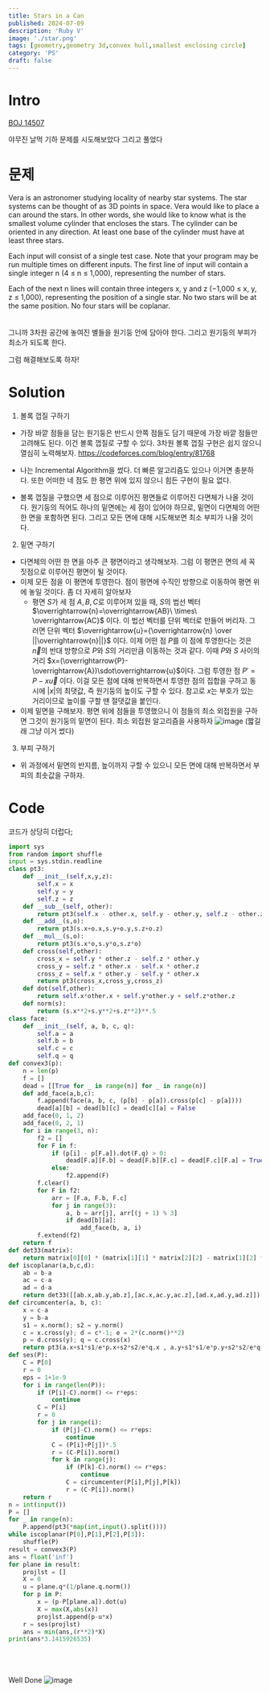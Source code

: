 ```yaml
---
title: Stars in a Can
published: 2024-07-09
description: 'Ruby V'
image: './star.png'
tags: [geometry,geometry 3d,convex hull,smallest enclosing circle]
category: 'PS'
draft: false 
---
```


# Intro
[BOJ 14507](https://www.acmicpc.net/problem/14507)

야무진 날먹 기하 문제를 시도해보았다
그리고 풀었다
# 문제

Vera is an astronomer studying locality of nearby star systems. The star systems can be thought of as 3D points in space. Vera would like to place a can around the stars. In other words, she would like to know what is the smallest volume cylinder that encloses the stars. The cylinder can be oriented in any direction. At least one base of the cylinder must have at least three stars.

Each input will consist of a single test case. Note that your program may be run multiple times on different inputs. The first line of input will contain a single integer n (4 ≤ n ≤ 1,000), representing the number of stars.

Each of the next n lines will contain three integers x, y and z (−1,000 ≤ x, y, z ≤ 1,000), representing the position of a single star. No two stars will be at the same position. No four stars will be coplanar.
<br><br><br>
그니까 3차원 공간에 놓여진 별들을 원기둥 안에 담아야 한다. 그리고 원기둥의 부피가 최소가 되도록 한다.

그럼 해결해보도록 하자!
# Solution
1. 볼록 껍질 구하기
+ 가장 바깥 점들을 담는 원기둥은 반드시 안쪽 점들도 담기 때문에 가장 바깥 점들만 고려해도 된다. 이건 볼록 껍질로 구할 수 있다. 3차원 볼록 껍질 구현은 쉽지 않으니 열심히 노력해보자. https://codeforces.com/blog/entry/81768

 + 나는 Incremental Algorithm을 썼다. 더 빠른 알고리즘도 있으나 이거면 충분하다. 또한 어떠한 네 점도 한 평면 위에 있지 않으니 힘든 구현이 필요 없다.
 + 볼록 껍질을 구했으면 세 점으로 이루어진 평면들로 이루어진 다면체가 나올 것이다. 원기둥의 적어도 하나의 밑면에는 세 점이 있어야 하므로, 밑면이 다면체의 어떤 한 면을 포함하면 된다. 그리고 모든 면에 대해 시도해보면 최소 부피가 나올 것이다.
 
 2. 밑면 구하기
 + 다면체의 어떤 한 면을 아주 큰 평면이라고 생각해보자. 그럼 이 평면은 면의 세 꼭짓점으로 이루어진 평면이 될 것이다.
 + 이제 모든 점을 이 평면에 투영한다. 점이 평면에 수직인 방향으로 이동하여 평면 위에 놓일 것이다. 좀 더 자세히 알아보자
	 + 평면 $S$가 세 점 $A, B, C$로 이루어져 있을 때, $S$의 법선 벡터 $\overrightarrow{n}=\overrightarrow{AB}\ \times\ \overrightarrow{AC}$ 이다. 이 법선 벡터를 단위 벡터로 만들어 버리자. 그러면 단위 벡터 $\overrightarrow{u}={\overrightarrow{n} \over ||\overrightarrow{n}||}$ 이다. 이제 어떤 점 $P$를 이 점에 투영한다는 것은 $\overrightarrow{n}$의 반대 방향으로 $P$와 $S$의 거리만큼 이동하는 것과 같다. 이때 $P$와 $S$ 사이의 거리 $x=(\overrightarrow{P}-\overrightarrow{A})\sdot\overrightarrow{u}$이다. 그럼 투영한 점 $P'=P-x\overrightarrow{u}$ 이다. 이걸 모든 점에 대해 반복하면서 투영한 점의 집합을 구하고 동시에 $|x|$의 최댓값, 즉 원기둥의 높이도 구할 수 있다. 참고로 $x$는 부호가 있는 거리이므로 높이를 구할 땐 절댓값을 붙인다.
+ 이제 밑면을 구해보자. 평면 위에 점들을 투영했으니 이 점들의 최소 외접원을 구하면 그것이 원기둥의 밑면이 된다. 최소 외접원 알고리즘을 사용하자 
 ![image](./ses.png) (짧길래 그냥 이거 썼다)
 
 3. 부피 구하기
 + 위 과정에서 밑면의 반지름, 높이까지 구할 수 있으니 모든 면에 대해 반복하면서 부피의 최솟값을 구하자.
# Code
코드가 상당히 더럽다;
```python
import sys
from random import shuffle
input = sys.stdin.readline
class pt3:
    def __init__(self,x,y,z):
        self.x = x
        self.y = y
        self.z = z
    def __sub__(self, other):
        return pt3(self.x - other.x, self.y - other.y, self.z - other.z)
    def __add__(s,o):
        return pt3(s.x+o.x,s.y+o.y,s.z+o.z)
    def __mul__(s,o):
        return pt3(s.x*o,s.y*o,s.z*o)
    def cross(self,other):
        cross_x = self.y * other.z - self.z * other.y
        cross_y = self.z * other.x - self.x * other.z
        cross_z = self.x * other.y - self.y * other.x
        return pt3(cross_x,cross_y,cross_z)
    def dot(self,other):
        return self.x*other.x + self.y*other.y + self.z*other.z
    def norm(s):
        return (s.x**2+s.y**2+s.z**2)**.5
class face:
    def __init__(self, a, b, c, q):
        self.a = a
        self.b = b
        self.c = c
        self.q = q
def convex3(p):
    n = len(p)
    f = []
    dead = [[True for _ in range(n)] for _ in range(n)]
    def add_face(a,b,c):
        f.append(face(a, b, c, (p[b] - p[a]).cross(p[c] - p[a])))
        dead[a][b] = dead[b][c] = dead[c][a] = False
    add_face(0, 1, 2)
    add_face(0, 2, 1)
    for i in range(3, n):
        f2 = []
        for F in f:
            if (p[i] - p[F.a]).dot(F.q) > 0:
                dead[F.a][F.b] = dead[F.b][F.c] = dead[F.c][F.a] = True
            else:
                f2.append(F)
        f.clear()
        for F in f2:
            arr = [F.a, F.b, F.c]
            for j in range(3):
                a, b = arr[j], arr[(j + 1) % 3]
                if dead[b][a]:
                    add_face(b, a, i)
        f.extend(f2)
    return f
def det33(matrix):
    return matrix[0][0] * (matrix[1][1] * matrix[2][2] - matrix[1][2] * matrix[2][1])-matrix[0][1] * (matrix[1][0] * matrix[2][2] - matrix[1][2] * matrix[2][0])+matrix[0][2] * (matrix[1][0] * matrix[2][1] - matrix[1][1] * matrix[2][0])
def iscoplanar(a,b,c,d):
    ab = b-a
    ac = c-a
    ad = d-a
    return det33([[ab.x,ab.y,ab.z],[ac.x,ac.y,ac.z],[ad.x,ad.y,ad.z]]) == 0
def circumcenter(a, b, c):
    x = c-a
    y = b-a
    s1 = x.norm(); s2 = y.norm()
    c = x.cross(y); d = c*-1; e = 2*(c.norm()**2)
    p = d.cross(y); q = c.cross(x)
    return pt3(a.x+s1*s1/e*p.x+s2*s2/e*q.x , a.y+s1*s1/e*p.y+s2*s2/e*q.y, a.z+s1*s1/e*p.z+s2*s2/e*q.z)
def ses(P):
    C = P[0]
    r = 0
    eps = 1+1e-9
    for i in range(len(P)):
        if (P[i]-C).norm() <= r*eps:
            continue
        C = P[i]
        r = 0
        for j in range(i):
            if (P[j]-C).norm() <= r*eps:
                continue
            C = (P[i]+P[j])*.5
            r = (C-P[i]).norm()
            for k in range(j):
                if (P[k]-C).norm() <= r*eps:
                    continue
                C = circumcenter(P[i],P[j],P[k])
                r = (C-P[i]).norm()
    return r
n = int(input())
P = []
for _ in range(n):
    P.append(pt3(*map(int,input().split())))
while iscoplanar(P[0],P[1],P[2],P[3]):
    shuffle(P)
result = convex3(P)
ans = float('inf')
for plane in result:
    projlst = []
    X = 0
    u = plane.q*(1/plane.q.norm())
    for p in P:
        x = (p-P[plane.a]).dot(u)
        X = max(X,abs(x))
        projlst.append(p-u*x)
    r = ses(projlst)
    ans = min(ans,(r**2)*X)
print(ans*3.1415926535)
```
<br><br><br>
Well Done
![image](./thumb.jpg)